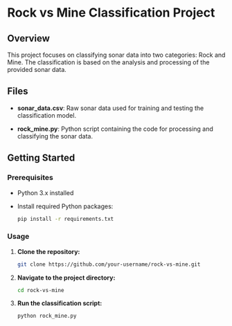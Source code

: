 # Rock vs Mine Classification Project

## Overview

This project focuses on classifying sonar data into two categories: Rock and Mine. The classification is based on the analysis and processing of the provided sonar data.

## Files

- **sonar_data.csv**: Raw sonar data used for training and testing the classification model.

- **rock_mine.py**: Python script containing the code for processing and classifying the sonar data.

## Getting Started

### Prerequisites

- Python 3.x installed
- Install required Python packages:

    ```bash
    pip install -r requirements.txt
    ```

### Usage

1. **Clone the repository:**

    ```bash
    git clone https://github.com/your-username/rock-vs-mine.git
    ```

2. **Navigate to the project directory:**

    ```bash
    cd rock-vs-mine
    ```

3. **Run the classification script:**

    ```bash
    python rock_mine.py
    ```




